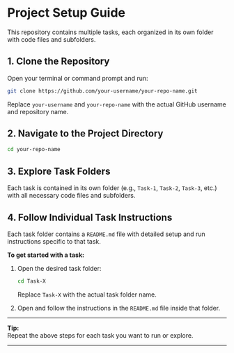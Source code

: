 # Project Setup Guide

This repository contains multiple tasks, each organized in its own folder with code files and subfolders.

## 1. Clone the Repository

Open your terminal or command prompt and run:

```sh
git clone https://github.com/your-username/your-repo-name.git
```

Replace `your-username` and `your-repo-name` with the actual GitHub username and repository name.

## 2. Navigate to the Project Directory

```sh
cd your-repo-name
```

## 3. Explore Task Folders

Each task is contained in its own folder (e.g., `Task-1`, `Task-2`, `Task-3`, etc.) with all necessary code files and subfolders.

## 4. Follow Individual Task Instructions

Each task folder contains a `README.md` file with detailed setup and run instructions specific to that task.

**To get started with a task:**

1. Open the desired task folder:
    ```sh
    cd Task-X
    ```
    Replace `Task-X` with the actual task folder name.

2. Open and follow the instructions in the `README.md` file inside that folder.

---

**Tip:**  
Repeat the above steps for each task you want to run or explore.

---